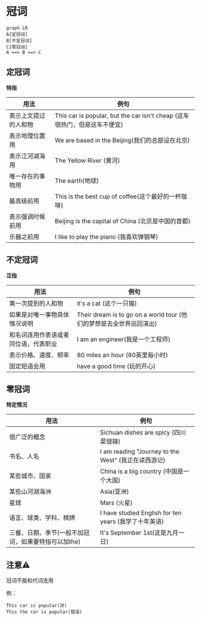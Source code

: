 # 冠词

```mermaid
graph LR
A[定冠词]
B[不定冠词]
C[零冠词]
A ==> B ==> C
```

## 定冠词

**特指**

|用法|例句|
|---|---|
|表示上文提过的人和物|This car is popular, but the car isn't cheap (这车很热门，但是这车不便宜)|
|表示地理位置用|We are based in the Beijing(我们的总部设在北京) |
|表示江河湖海用|The Yellow River (黄河) |
|唯一存在的事物用|The earth(地球)|
|最高级前用|This is the best cup of coffee(这个最好的一杯咖啡) |
|表示强调时候前用|Beijing is the capital of China (北京是中国的首都) |
|乐器之前用|I like to play the piano (我喜欢弹钢琴) |

## 不定冠词

**泛指**

| 用法 | 例句 |
| ---- | ---- |
|第一次提到的人和物|it's a cat (这个一只猫)|
|如果是对唯一事物具体情况说明|Their dream is to go on a world tour (他们的梦想是去全世界巡回演出) |
|和名词连用作表语或者同位语，代表职业|I am an engineer(我是一个工程师)|
|表示价格、速度、频率|80 miles an hour (80英里每小时)|
|固定短语会用|have a good time (玩的开心)|



## 零冠词

**特定情况**


| 用法 | 例句 |
| ---- | ---- |
|很广泛的概念|Sichuan dishes are spicy (四川菜很辣)|
|书名、人名|I am reading "Journey to the West" (我正在读西游记)|
|某些城市、国家|China is a big country (中国是一个大国)|
|某些山河湖海洲|Asia(亚洲)|
|星球|Mars (火星)|
|语言、球类、学科、棋牌|I have studied English for ten years (我学了十年英语)|
|三餐、日期、季节(一般不加冠词，如果要特指可以加the)|It's September 1st(这是九月一日)|





## 注意⚠️

冠词不能和代词连用

例：

```
This car is popular(对)
This the car is popular(错误)
```

